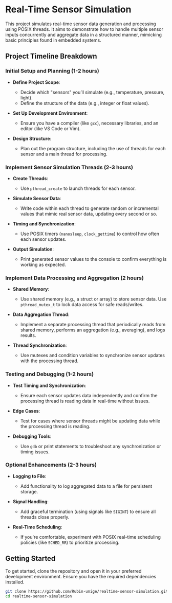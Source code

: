# Real-Time Sensor Simulation

This project simulates real-time sensor data generation and processing using POSIX threads. It aims to demonstrate how to handle multiple sensor inputs concurrently and aggregate data in a structured manner, mimicking basic principles found in embedded systems.

## Project Timeline Breakdown

### Initial Setup and Planning (1-2 hours)

- **Define Project Scope**: 
  - Decide which "sensors" you’ll simulate (e.g., temperature, pressure, light).
  - Define the structure of the data (e.g., integer or float values).

- **Set Up Development Environment**: 
  - Ensure you have a compiler (like `gcc`), necessary libraries, and an editor (like VS Code or Vim).

- **Design Structure**: 
  - Plan out the program structure, including the use of threads for each sensor and a main thread for processing.

### Implement Sensor Simulation Threads (2-3 hours)

- **Create Threads**: 
  - Use `pthread_create` to launch threads for each sensor.

- **Simulate Sensor Data**: 
  - Write code within each thread to generate random or incremental values that mimic real sensor data, updating every second or so.

- **Timing and Synchronization**: 
  - Use POSIX timers (`nanosleep`, `clock_gettime`) to control how often each sensor updates.

- **Output Simulation**: 
  - Print generated sensor values to the console to confirm everything is working as expected.

### Implement Data Processing and Aggregation (2 hours)

- **Shared Memory**: 
  - Use shared memory (e.g., a struct or array) to store sensor data. Use `pthread_mutex_t` to lock data access for safe reads/writes.

- **Data Aggregation Thread**: 
  - Implement a separate processing thread that periodically reads from shared memory, performs an aggregation (e.g., averaging), and logs results.

- **Thread Synchronization**: 
  - Use mutexes and condition variables to synchronize sensor updates with the processing thread.

### Testing and Debugging (1-2 hours)

- **Test Timing and Synchronization**: 
  - Ensure each sensor updates data independently and confirm the processing thread is reading data in real-time without issues.

- **Edge Cases**: 
  - Test for cases where sensor threads might be updating data while the processing thread is reading.

- **Debugging Tools**: 
  - Use `gdb` or print statements to troubleshoot any synchronization or timing issues.

### Optional Enhancements (2-3 hours)

- **Logging to File**: 
  - Add functionality to log aggregated data to a file for persistent storage.

- **Signal Handling**: 
  - Add graceful termination (using signals like `SIGINT`) to ensure all threads close properly.

- **Real-Time Scheduling**: 
  - If you're comfortable, experiment with POSIX real-time scheduling policies (like `SCHED_RR`) to prioritize processing.

## Getting Started

To get started, clone the repository and open it in your preferred development environment. Ensure you have the required dependencies installed.

```bash
git clone https://github.com/Rubin-unige/realtime-sensor-simulation.git
cd realtime-sensor-simulation
